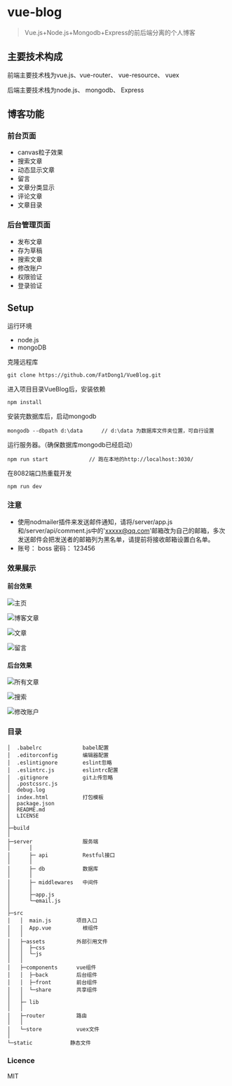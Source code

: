 # vue-blog

> Vue.js+Node.js+Mongodb+Express的前后端分离的个人博客

## 主要技术构成
前端主要技术栈为vue.js、vue-router、 vue-resource、 vuex

后端主要技术栈为node.js、 mongodb、 Express

## 博客功能
### 前台页面
- canvas粒子效果
- 搜索文章
- 动态显示文章
- 留言
- 文章分类显示
- 评论文章
- 文章目录

### 后台管理页面
- 发布文章
- 存为草稿
- 搜索文章
- 修改账户
- 权限验证
- 登录验证

## Setup

运行环境
- node.js
- mongoDB

克隆远程库
```
git clone https://github.com/FatDong1/VueBlog.git
```
进入项目目录VueBlog后，安装依赖
```
npm install
```
安装完数据库后，启动mongodb
```
mongodb --dbpath d:\data      // d:\data 为数据库文件夹位置，可自行设置
```
运行服务器。（确保数据库mongodb已经启动）
```
npm run start             // 跑在本地的http://localhost:3030/
```
在8082端口热重载开发
```
npm run dev
```

### 注意
- 使用nodmailer插件来发送邮件通知，请将/server/app.js和/server/api/comment.js中的'xxxxx@qq.com'邮箱改为自己的邮箱，多次发送邮件会把发送者的邮箱列为黑名单，请提前将接收邮箱设置白名单。
- 账号： boss    密码： 123456

### 效果展示
#### 前台效果
![主页](https://segmentfault.com/img/bVMKxp?w=1344&h=646)

![博客文章](https://segmentfault.com/img/bVMKxx?w=1339&h=645)

![文章](https://segmentfault.com/img/bVMKx9?w=1346&h=643)

![留言](https://segmentfault.com/img/bVMKyu?w=1339&h=642)

#### 后台效果

![所有文章](https://segmentfault.com/img/bVMKxf?w=1361&h=638)

![搜索](https://segmentfault.com/img/bVMKyV?w=1356&h=645)

![修改账户](https://segmentfault.com/img/bVMKyX?w=1359&h=641)


### 目录
```
│  .babelrc             babel配置
│  .editorconfig        编辑器配置
│  .eslintignore        eslint忽略
│  .eslintrc.js         eslintrc配置
│  .gitignore           git上传忽略
│  .postcssrc.js
│  debug.log
│  index.html           打包模板
│  package.json
│  README.md
│  LICENSE
│
├─build
│
├─server                服务端
│      │
│      ├─ api           Restful接口
│      │
│      ├─ db            数据库
│      │
│      ├─ middlewares   中间件
│      │
│      ├─app.js
│      └─email.js
│
├─src
│   │  main.js        项目入口
│   │  App.vue          根组件
│   │
│   ├─assets          外部引用文件
│   │  ├─css
│   │  └─js
│   │
│   ├─components      vue组件
│   │  ├─back         后台组件
│   │  ├─front        前台组件
│   │  └─share        共享组件
│   │
│   ├─ lib
│   │
│   ├─router          路由
│   │
│   └─store           vuex文件
│
└─static            静态文件
```


### Licence
MIT

